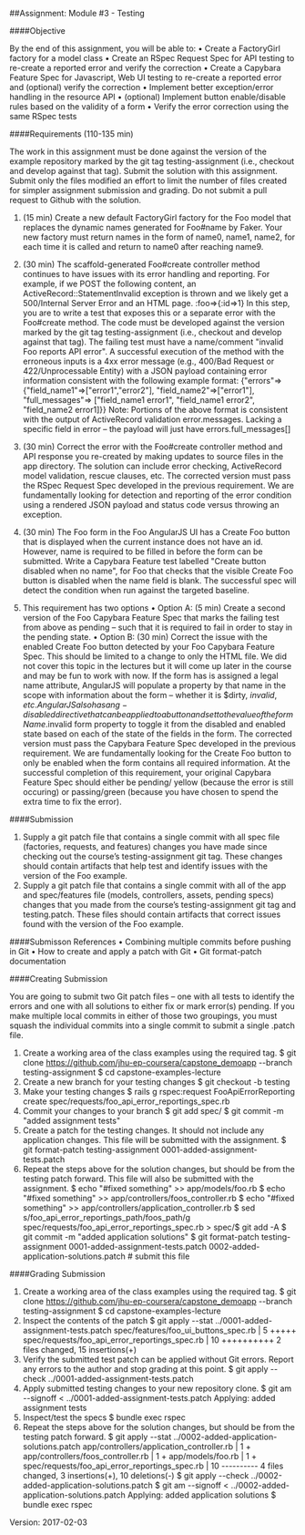 ##Assignment: Module #3 - Testing

####Objective

By the end of this assignment, you will be able to:
• Create a FactoryGirl factory for a model class
• Create an RSpec Request Spec for API testing to re-create a reported error and verify the correction
• Create a Capybara Feature Spec for Javascript, Web UI testing to re-create a reported error and (optional) verify
  the correction
• Implement better exception/error handling in the resource API
• (optional) Implement button enable/disable rules based on the validity of a form
• Verify the error correction using the same RSpec tests

####Requirements (110-135 min)

The work in this assignment must be done against the version of the example repository marked by the git tag
testing-assignment (i.e., checkout and develop against that tag). Submit the solution with this assignment. Submit
only the files modified an effort to limit the number of files created for simpler assignment submission and grading. Do
not submit a pull request to Github with the solution.

1. (15 min) Create a new default FactoryGirl factory for the Foo model that replaces the dynamic names generated
	for Foo#name by Faker. Your new factory must return names in the form of name0, name1, name2, for each time
	it is called and return to name0 after reaching name9.

2. (30 min) The scaffold-generated Foo#create controller method continues to have issues with its error handling
	and reporting. For example, if we POST the following content, an ActiveRecord::StatementInvalid exception
	is thrown and we likely get a 500/Internal Server Error and an HTML page.
	:foo=>{:id=>1}
	In this step, you are to write a test that exposes this or a separate error with the Foo#create method. The code
	must be developed against the version marked by the git tag testing-assignment (i.e., checkout and develop
	against that tag). The failing test must have a name/comment "invalid Foo reports API error".
	A successful execution of the method with the erroneous inputs is a 4xx error message (e.g., 400/Bad Request or
	422/Unprocessable Entity) with a JSON payload containing error information consistent with the following
	example format:
	{"errors"=>
	{"field_name1"=>["error1","error2"],
	"field_name2"=>["error1"],
	"full_messages"=>
	["field_name1 error1",
	"field_name1 error2",
	"field_name2 error1]}}
	Note: Portions of the above format is consistent with the output of ActiveRecord validation error.messages.
	Lacking a specific field in error – the payload will just have errors.full_messages[]
3. (30 min) Correct the error with the Foo#create controller method and API response you re-created by making
	updates to source files in the app directory. The solution can include error checking, ActiveRecord model
	validation, rescue clauses, etc. The corrected version must pass the RSpec Request Spec developed in the previous
	requirement. We are fundamentally looking for detection and reporting of the error condition using a rendered
	JSON payload and status code versus throwing an exception.
4. (30 min) The Foo form in the Foo AngularJS UI has a Create Foo button that is displayed when the current
	instance does not have an id. However, name is required to be filled in before the form can be submitted. Write a
	Capybara Feature test labelled "Create button disabled when no name", for Foo that checks that the visible
	Create Foo button is disabled when the name field is blank. The successful spec will detect the condition when
	run against the targeted baseline.

5. This requirement has two options
	• Option A: (5 min) Create a second version of the Foo Capybara Feature Spec that marks the failing test
	from above as pending – such that it is required to fail in order to stay in the pending state.
	• Option B: (30 min) Correct the issue with the enabled Create Foo button detected by your Foo Capybara
	Feature Spec. This should be limited to a change to only the HTML file. We did not cover this topic in the
	lectures but it will come up later in the course and may be fun to work with now. If the form has is assigned
	a legal name attribute, AngularJS will populate a property by that name in the scope with information
	about the form – whether it is $dirty, $invalid, etc. AngularJS also has a ng-disabled directive that
	can be applied to a button and set to the value of the formName.$invalid form property to toggle it from
	the disabled and enabled state based on each of the state of the fields in the form. The corrected version
	must pass the Capybara Feature Spec developed in the previous requirement. We are fundamentally looking
	for the Create Foo button to only be enabled when the form contains all required information.
	At the successful completion of this requirement, your original Capybara Feature Spec should either be pending/
	yellow (because the error is still occuring) or passing/green (because you have chosen to spend the extra time
	to fix the error).
	
####Submission

1. Supply a git patch file that contains a single commit with all spec file (factories, requests, and features) changes
	you have made since checking out the course’s testing-assignment git tag. These changes should contain
	artifacts that help test and identify issues with the version of the Foo example.
2. Supply a git patch file that contains a single commit with all of the app and spec/features file (models,
	controllers, assets, pending specs) changes that you made from the course’s testing-assignment git tag and
	testing.patch. These files should contain artifacts that correct issues found with the version of the Foo example.
	
####Submisson References
• Combining multiple commits before pushing in Git
• How to create and apply a patch with Git
• Git format-patch documentation

####Creating Submission

You are going to submit two Git patch files – one with all tests to identify the errors and one with all solutions to
either fix or mark error(s) pending. If you make multiple local commits in either of those two groupings, you must
squash the individual commits into a single commit to submit a single .patch file.

1. Create a working area of the class examples using the required tag.
	$ git clone https://github.com/jhu-ep-coursera/capstone_demoapp --branch testing-assignment
	$ cd capstone-examples-lecture
2. Create a new branch for your testing changes
	$ git checkout -b testing
3. Make your testing changes
	$ rails g rspec:request FooApiErrorReporting
	create spec/requests/foo_api_error_reportings_spec.rb
4. Commit your changes to your branch
	$ git add spec/
	$ git commit -m "added assignment tests"
5. Create a patch for the testing changes. It should not include any application changes. This file will be submitted
	with the assignment.
	$ git format-patch testing-assignment
	0001-added-assignment-tests.patch
6. Repeat the steps above for the solution changes, but should be from the testing patch forward. This file will also
	be submitted with the assignment.
	$ echo "#fixed something" >> app/models/foo.rb
	$ echo "#fixed something" >> app/controllers/foos_controller.rb
	$ echo "#fixed something" >> app/controllers/application_controller.rb
	$ sed s/foo_api_error_reportings_path/foos_path/g spec/requests/foo_api_error_reportings_spec.rb > spec/$ git add -A
	$ git commit -m "added application solutions"
	$ git format-patch testing-assignment
	0001-added-assignment-tests.patch
	0002-added-application-solutions.patch # submit this file

####Grading Submission

1. Create a working area of the class examples using the required tag.
	$ git clone https://github.com/jhu-ep-coursera/capstone_demoapp --branch testing-assignment
	$ cd capstone-examples-lecture
2. Inspect the contents of the patch
	$ git apply --stat ../0001-added-assignment-tests.patch
	spec/features/foo_ui_buttons_spec.rb | 5 +++++
	spec/requests/foo_api_error_reportings_spec.rb | 10 ++++++++++
	2 files changed, 15 insertions(+)
3. Verify the submitted test patch can be applied without Git errors. Report any errors to the author and stop
	grading at this point.
	$ git apply --check ../0001-added-assignment-tests.patch
4. Apply submitted testing changes to your new repository clone.
	$ git am --signoff < ../0001-added-assignment-tests.patch
	Applying: added assignment tests
5. Inspect/test the specs
	$ bundle exec rspec
6. Repeat the steps above for the solution changes, but should be from the testing patch forward.
	$ git apply --stat ../0002-added-application-solutions.patch
	app/controllers/application_controller.rb | 1 +
	app/controllers/foos_controller.rb | 1 +
	app/models/foo.rb | 1 +
	spec/requests/foo_api_error_reportings_spec.rb | 10 ----------
	4 files changed, 3 insertions(+), 10 deletions(-)
	$ git apply --check ../0002-added-application-solutions.patch
	$ git am --signoff < ../0002-added-application-solutions.patch
	Applying: added application solutions
	$ bundle exec rspec

Version: 2017-02-03
